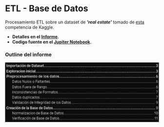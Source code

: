 # ETL - Base de Datos

Procesamiento ETL sobre un dataset de ***'real estate'*** tomado de [esta](https://www.kaggle.com/datasets/supriyoain/real-estate-sales-2001-2020) competencia de Kaggle.

* **Detalles en el [Informe](https://github.com/maxogod/ETL-Real-Estate/blob/main/informe.pdf).**
* **Codigo fuente en el [Jupiter Notebook](https://github.com/maxogod/ETL-Real-Estate/blob/main/etl_colab.ipynb).**

### Outline del informe

![Outline](./img/outline.png)
